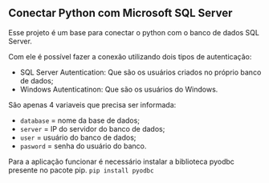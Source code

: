 ## Conectar Python com Microsoft SQL Server

Esse projeto é um base para conectar o python com o banco de dados SQL Server.

Com ele é possível fazer a conexão utilizando dois tipos de autenticação:
* SQL Server Autentication: Que são os usuários criados no próprio banco de dados;
* Windows Autenticatinon: Que são os usuários do Windows.

São apenas 4 variaveis que precisa ser informada:
* `database` = nome da base de dados;
* `server` = IP do servidor do banco de dados;
* `user` = usuário do banco de dados;
* `pasword` = senha do usuário do banco.

Para a aplicação funcionar é necessário instalar a biblioteca pyodbc presente no pacote pip.
`pip install pyodbc`
